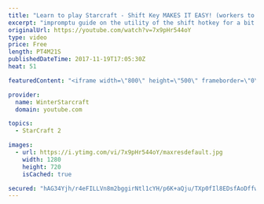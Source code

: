 ```yaml
---
title: "Learn to play Starcraft - Shift Key MAKES IT EASY! (workers to gas, waypoints, ctrl grps, moving)"
excerpt: "impromptu guide on the utility of the shift hotkey for a bit of everything"
originalUrl: https://youtube.com/watch?v=7x9pHr544oY
type: video
price: Free
length: PT4M21S
publishedDateTime: 2017-11-19T17:05:30Z
heat: 51

featuredContent: "<iframe width=\"800\" height=\"500\" frameborder=\"0\" src=\"https://www.youtube.com/embed/7x9pHr544oY\" allow=\"accelerometer; autoplay; encrypted-media; gyroscope; picture-in-picture\" allowfullscreen></iframe>"

provider:
  name: WinterStarcraft
  domain: youtube.com

topics:
  - StarCraft 2

images:
  - url: https://i.ytimg.com/vi/7x9pHr544oY/maxresdefault.jpg
    width: 1280
    height: 720
    isCached: true

secured: "hAG34Yjh/r4eFILLVn8m2bggirNtl1cYH/p6K+aQju/TXp0fIl8EDsfAoDffw49M7kOia3T4td43+y7moGpPnBmsliHBa00QuAKcgZWi5B1sEtvag2DpfqbU4OAPpBy8LE03N0HfN3DdHdSsHQGGm9kpbFnukukUBvV/OBdDfU9jgj5hv6e+noDOfhAVtZ1VHAGslaND4slUn4Cyxm7nlC2goH8pmP1+vVFd+CUBJ3WWoeMi4FyBQDsDA1c+iK5T8fuGDdfUnRoKTPUzazNEaXyMW68xmfz1v72lo4bdlrJkUDKWpKUvLyaFT1U+olLsw+rnV3fyqawGBmSeL89qA7yZM48ysrN6vQNsP0uy6savk4/JSlbZFipSbyvlQWH7GbHkGN9KMZ72rc4du1aScT5geEcCIAB11q8L42Q1kFw=;/YAff4wDM/n5nldPWaXBBQ=="
---
```


